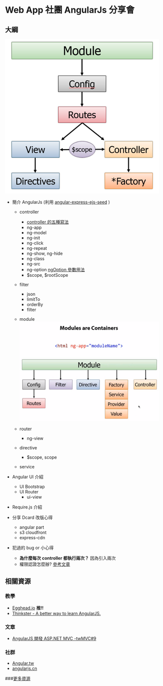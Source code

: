 # Web App 社團 AngularJs 分享會

## 大綱

![Angular Hierachy](hierachy.png) 

* 簡介 AngularJs (利用 [angular-express-ejs-seed](https://github.com/maru0923/angular-express-ejs-seed) )

	- controller
	
		* [controller 的五種寫法](http://blog.miniasp.com/post/2013/07/23/AngularJS-five-ways-to-register-ngController.aspx)
		* ng-app
		* ng-model
		* ng-init
		* ng-click		
		* ng-repeat
		* ng-show, ng-hide
		* ng-class
		* ng-src
		* ng-option [ngOption 參數用法](http://blog.miniasp.com/post/2013/05/12/AngularJS-ng-module-select-ngOptions-usage-samples.aspx)
		* $scope, $rootScope

	- filter
		* json
		* limitTo
		* orderBy
		* filter
				
	- module
		![Angular Module](module.png)  

		
	- router
		* ng-view
		
	- directive
		* $scope, scope
	
	- service

* Angular UI 介紹
	
	- UI Bootstrap
	- UI Router
		* ui-view

* Require.js 介紹

* 分享 Dcard 改版心得
	- angular part
	- s3 	cloudfront
	- express-cdn

* 犯過的 bug or 小心得
	- __為什麼每次 controller 都執行兩次？__ 因為引入兩次
	- 權限認證怎麼辦? [參考文章](https://github.com/witoldsz/angular-http-auth) 

## 相關資源

### 教學
- [Egghead.io](http://www.egghead.io/) __推!!__
- [Thinkster - A better way to learn AngularJS.](http://www.thinkster.io/)

### 文章
- [AngularJS 開發 ASP.NET MVC -twMVC#9](https://speakerdeck.com/twmvc/angularjs-kai-fa-asp-dot-net-mvc-twmvc-number-9)

### 社群
- [Angular.tw](http://www.facebook.com/groups/augularjs.tw)
- [angularjs.cn](http://angularjs.cn/)


###[更多資源](https://github.com/jmcunningham/AngularJS-Learning)


